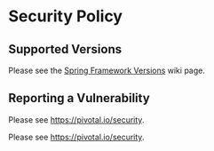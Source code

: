 # Security Policy

## Supported Versions

Please see the
[Spring Framework Versions](https://github.com/spring-projects/spring-framework/wiki/Spring-Framework-Versions)
wiki page.

## Reporting a Vulnerability

Please see https://pivotal.io/security.

Please see https://pivotal.io/security.